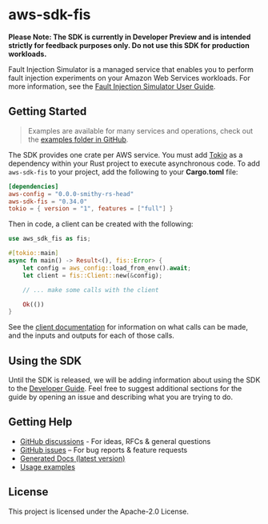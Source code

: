 # aws-sdk-fis

**Please Note: The SDK is currently in Developer Preview and is intended strictly for
feedback purposes only. Do not use this SDK for production workloads.**

Fault Injection Simulator is a managed service that enables you to perform fault injection experiments on your Amazon Web Services workloads. For more information, see the [Fault Injection Simulator User Guide](https://docs.aws.amazon.com/fis/latest/userguide/).

## Getting Started

> Examples are available for many services and operations, check out the
> [examples folder in GitHub](https://github.com/awslabs/aws-sdk-rust/tree/main/examples).

The SDK provides one crate per AWS service. You must add [Tokio](https://crates.io/crates/tokio)
as a dependency within your Rust project to execute asynchronous code. To add `aws-sdk-fis` to
your project, add the following to your **Cargo.toml** file:

```toml
[dependencies]
aws-config = "0.0.0-smithy-rs-head"
aws-sdk-fis = "0.34.0"
tokio = { version = "1", features = ["full"] }
```

Then in code, a client can be created with the following:

```rust
use aws_sdk_fis as fis;

#[tokio::main]
async fn main() -> Result<(), fis::Error> {
    let config = aws_config::load_from_env().await;
    let client = fis::Client::new(&config);

    // ... make some calls with the client

    Ok(())
}
```

See the [client documentation](https://docs.rs/aws-sdk-fis/latest/aws_sdk_fis/client/struct.Client.html)
for information on what calls can be made, and the inputs and outputs for each of those calls.

## Using the SDK

Until the SDK is released, we will be adding information about using the SDK to the
[Developer Guide](https://docs.aws.amazon.com/sdk-for-rust/latest/dg/welcome.html). Feel free to suggest
additional sections for the guide by opening an issue and describing what you are trying to do.

## Getting Help

* [GitHub discussions](https://github.com/awslabs/aws-sdk-rust/discussions) - For ideas, RFCs & general questions
* [GitHub issues](https://github.com/awslabs/aws-sdk-rust/issues/new/choose) – For bug reports & feature requests
* [Generated Docs (latest version)](https://awslabs.github.io/aws-sdk-rust/)
* [Usage examples](https://github.com/awslabs/aws-sdk-rust/tree/main/examples)

## License

This project is licensed under the Apache-2.0 License.

